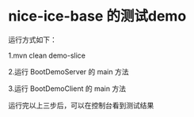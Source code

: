 
# nice-ice-base 的测试demo

运行方式如下：

1.mvn clean demo-slice

2.运行 BootDemoServer 的 main 方法

3.运行 BootDemoClient 的 main 方法

运行完以上三步后，可以在控制台看到测试结果
